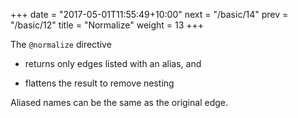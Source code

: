 +++
date = "2017-05-01T11:55:49+10:00"
next = "/basic/14"
prev = "/basic/12"
title = "Normalize"
weight = 13
+++

The `@normalize` directive

* returns only edges listed with an alias, and

* flattens the result to remove nesting

Aliased names can be the same as the original edge.
